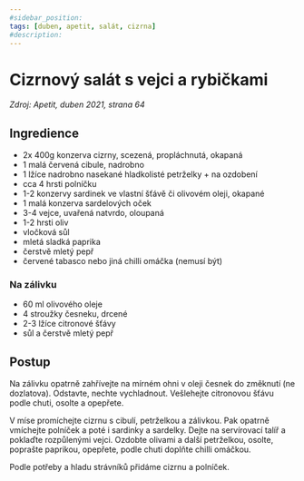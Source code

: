 ```yaml
---
#sidebar_position: 
tags: [duben, apetit, salát, cizrna]
#description:
---
```


# Cizrnový salát s vejci a rybičkami

_Zdroj: Apetit, duben 2021, strana 64_

## Ingredience

- 2x 400g konzerva cizrny, scezená, propláchnutá, okapaná
- 1 malá červená cibule, nadrobno
- 1 lžíce nadrobno nasekané hladkolisté petrželky + na ozdobení
- cca 4 hrsti polníčku
- 1-2 konzervy sardinek ve vlastní šťávě či olivovém oleji, okapané
- 1 malá konzerva sardelových oček
- 3-4 vejce, uvařená natvrdo, oloupaná
- 1-2 hrsti oliv
- vločková sůl
- mletá sladká paprika
- čerstvě mletý pepř
- červené tabasco nebo jiná chilli omáčka (nemusí být)

### Na zálivku

- 60 ml olivového oleje
- 4 stroužky česneku, drcené
- 2-3 lžíce citronové šťávy
- sůl a čerstvě mletý pepř

## Postup

Na zálivku opatrně zahřívejte na mírném ohni v oleji česnek do změknutí (ne dozlatova). Odstavte, nechte vychladnout. Vešlehejte citronovou šťávu podle chuti, osolte a opepřete.

V míse promíchejte cizrnu s cibulí, petrželkou a zálivkou. Pak opatrně vmíchejte polníček a poté i sardinky a sardelky. Dejte na servírovací talíř a poklaďte rozpůlenými vejci. Ozdobte olivami a další petrželkou, osolte, poprašte paprikou, opepřete, podle chuti doplňte chilli omáčkou.

Podle potřeby a hladu strávníků přidáme cizrnu a polníček.
